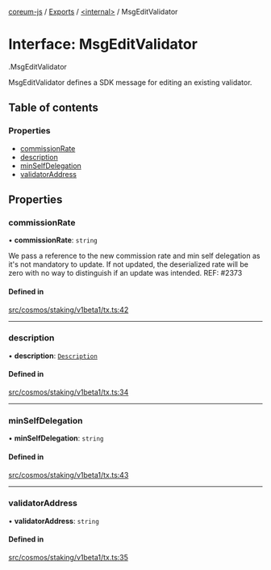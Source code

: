 [coreum-js](../README.md) / [Exports](../modules.md) / [<internal\>](../modules/internal_.md) / MsgEditValidator

# Interface: MsgEditValidator

[<internal>](../modules/internal_.md).MsgEditValidator

MsgEditValidator defines a SDK message for editing an existing validator.

## Table of contents

### Properties

- [commissionRate](internal_.MsgEditValidator.md#commissionrate)
- [description](internal_.MsgEditValidator.md#description)
- [minSelfDelegation](internal_.MsgEditValidator.md#minselfdelegation)
- [validatorAddress](internal_.MsgEditValidator.md#validatoraddress)

## Properties

### commissionRate

• **commissionRate**: `string`

We pass a reference to the new commission rate and min self delegation as
it's not mandatory to update. If not updated, the deserialized rate will be
zero with no way to distinguish if an update was intended.
REF: #2373

#### Defined in

[src/cosmos/staking/v1beta1/tx.ts:42](https://github.com/CooperFoundation/coreum-js/blob/e00873a/src/cosmos/staking/v1beta1/tx.ts#L42)

___

### description

• **description**: [`Description`](../modules/internal_.md#description)

#### Defined in

[src/cosmos/staking/v1beta1/tx.ts:34](https://github.com/CooperFoundation/coreum-js/blob/e00873a/src/cosmos/staking/v1beta1/tx.ts#L34)

___

### minSelfDelegation

• **minSelfDelegation**: `string`

#### Defined in

[src/cosmos/staking/v1beta1/tx.ts:43](https://github.com/CooperFoundation/coreum-js/blob/e00873a/src/cosmos/staking/v1beta1/tx.ts#L43)

___

### validatorAddress

• **validatorAddress**: `string`

#### Defined in

[src/cosmos/staking/v1beta1/tx.ts:35](https://github.com/CooperFoundation/coreum-js/blob/e00873a/src/cosmos/staking/v1beta1/tx.ts#L35)

